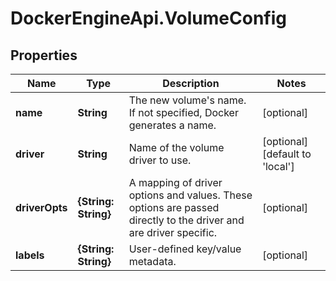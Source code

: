 # DockerEngineApi.VolumeConfig

## Properties
Name | Type | Description | Notes
------------ | ------------- | ------------- | -------------
**name** | **String** | The new volume's name. If not specified, Docker generates a name.  | [optional] 
**driver** | **String** | Name of the volume driver to use. | [optional] [default to 'local']
**driverOpts** | **{String: String}** | A mapping of driver options and values. These options are passed directly to the driver and are driver specific.  | [optional] 
**labels** | **{String: String}** | User-defined key/value metadata. | [optional] 


